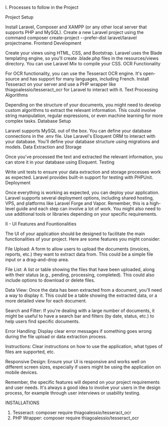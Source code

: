 I. Processes to follow in the Project

Project Setup

Install Laravel, Composer and XAMPP (or any other local server that supports PHP and MySQL).
Create a new Laravel project using the command composer create-project --prefer-dist laravel/laravel projectname.
Frontend Development

Create your views using HTML, CSS, and Bootstrap. Laravel uses the Blade templating engine, so you'll create .blade.php files in the resources/views directory.
You can use Laravel Mix to compile your CSS.
OCR Functionality

For OCR functionality, you can use the Tesseract OCR engine. It's open-source and has support for many languages, including French.
Install Tesseract on your server and use a PHP wrapper like thiagoalessio/tesseract_ocr for Laravel to interact with it.
Text Processing Algorithms

Depending on the structure of your documents, you might need to develop custom algorithms to extract the relevant information. This could involve string manipulation, regular expressions, or even machine learning for more complex tasks.
Database Setup

Laravel supports MySQL out of the box. You can define your database connections in the .env file.
Use Laravel's Eloquent ORM to interact with your database. You'll define your database structure using migrations and models.
Data Extraction and Storage

Once you've processed the text and extracted the relevant information, you can store it in your database using Eloquent.
Testing

Write unit tests to ensure your data extraction and storage processes work as expected. Laravel provides built-in support for testing with PHPUnit.
Deployment

Once everything is working as expected, you can deploy your application. Laravel supports several deployment options, including shared hosting, VPS, and platforms like Laravel Forge and Vapor.
Remember, this is a high-level guide and each step can involve a lot of work. You might also need to use additional tools or libraries depending on your specific requirements.

II - UI Features and Fountionalities

The UI of your application should be designed to facilitate the main functionalities of your project. Here are some features you might consider:

File Upload: A form to allow users to upload the documents (invoices, reports, etc.) they want to extract data from. This could be a simple file input or a drag-and-drop area.

File List: A list or table showing the files that have been uploaded, along with their status (e.g., pending, processing, completed). This could also include options to download or delete files.

Data View: Once the data has been extracted from a document, you'll need a way to display it. This could be a table showing the extracted data, or a more detailed view for each document.

Search and Filter: If you're dealing with a large number of documents, it might be useful to have a search bar and filters (by date, status, etc.) to help users find specific documents.

Error Handling: Display clear error messages if something goes wrong during the file upload or data extraction process.

Instructions: Clear instructions on how to use the application, what types of files are supported, etc.

Responsive Design: Ensure your UI is responsive and works well on different screen sizes, especially if users might be using the application on mobile devices.

Remember, the specific features will depend on your project requirements and user needs. It's always a good idea to involve your users in the design process, for example through user interviews or usability testing.

INSTALLATIONS

1. Tesseract: composer require thiagoalessio/tesseract_ocr
2. PHP Wrapper: composer require thiagoalessio/tesseract_ocr
